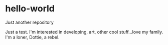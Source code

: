 # hello-world
Just another repository

Just a test.  I'm interested in developing, art, other cool stuff...love my family.  I'm a loner, Dottie, a rebel.
